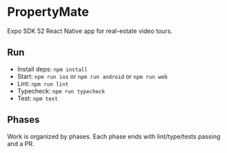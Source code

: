 # PropertyMate

Expo SDK 52 React Native app for real-estate video tours.

## Run

- Install deps: `npm install`
- Start: `npm run ios` or `npm run android` or `npm run web`
- Lint: `npm run lint`
- Typecheck: `npm run typecheck`
- Test: `npm test`

## Phases

Work is organized by phases. Each phase ends with lint/type/tests passing and a PR.
